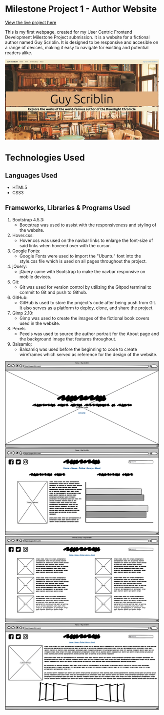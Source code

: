 # Milestone Project 1 - Author Website

[View the live project here](https://pablo1793.github.io/mp1-author_website/)

This is my first webpage, created for my User Centric Frontend Development Milestone Project submission. It is a website for a fictional author named Guy Scriblin. It is designed to be responsive and accesible on a range of devices, making it easy to navigate for existing and potential readers alike.

<img src="./img/landing-page-screencap.min.jpg" alt="Landing page screen capture">

# Technologies Used

## Languages Used

- HTML5
- CSS3

## Frameworks, Libraries & Programs Used

1. Bootstrap 4.5.3:
      - Bootstrap was used to assist with the responsiveness and styling of the website.
2. Hover.css:
      - Hover.css was used on the navbar links to enlarge the font-size of said links when hovered over with the cursor.
3. Google Fonts:
      - Google Fonts were used to import the "Ubuntu" font into the style.css file which is used on all pages throughout the project.
4. jQuery:
      - jQuery came with Bootstrap to make the navbar responsive on mobile devices.
5. Git:
      - Git was used for version control by utilizing the Gitpod terminal to commit to Git and push to Github.
6. GitHub:
      - GitHub is used to store the project's code after being push from Git. It also serves as a platform to deploy, clone, and share the project.
7. Gimp 2.10:
      - Gimp was used to create the images of the fictional book covers used in the website.
8. Pexels
      - Pexels was used to source the author portrait for the About page and the background image that features throughout.
9. Balsamiq:
      - Balsamiq was used before the beginning to code to create wireframes which served as reference for the design of the website.

<img src="./img/landingpage-wireframe.min.png" alt="Landing page wireframe">
<img src="./img/news-wireframe.min.png" alt="News page wireframe">
<img src="./img/library-wireframe.min.png" alt="Online Library page wireframe">
<img src="./img/about-wireframe.min.png" alt="About page wireframe">